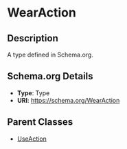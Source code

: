 # WearAction

## Description
A type defined in Schema.org.

## Schema.org Details
- **Type**: Type
- **URI**: https://schema.org/WearAction

## Parent Classes
- [UseAction](../UseAction.md)

